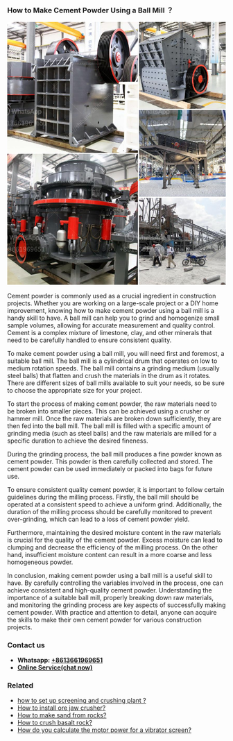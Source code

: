 <h3>How to Make Cement Powder Using a Ball Mill ？</h3><img src='1701745044.jpg' alt=''><p>Cement powder is commonly used as a crucial ingredient in construction projects. Whether you are working on a large-scale project or a DIY home improvement, knowing how to make cement powder using a ball mill is a handy skill to have. A ball mill can help you to grind and homogenize small sample volumes, allowing for accurate measurement and quality control. Cement is a complex mixture of limestone, clay, and other minerals that need to be carefully handled to ensure consistent quality.</p><p>To make cement powder using a ball mill, you will need first and foremost, a suitable ball mill. The ball mill is a cylindrical drum that operates on low to medium rotation speeds. The ball mill contains a grinding medium (usually steel balls) that flatten and crush the materials in the drum as it rotates. There are different sizes of ball mills available to suit your needs, so be sure to choose the appropriate size for your project.</p><p>To start the process of making cement powder, the raw materials need to be broken into smaller pieces. This can be achieved using a crusher or hammer mill. Once the raw materials are broken down sufficiently, they are then fed into the ball mill. The ball mill is filled with a specific amount of grinding media (such as steel balls) and the raw materials are milled for a specific duration to achieve the desired fineness.</p><p>During the grinding process, the ball mill produces a fine powder known as cement powder. This powder is then carefully collected and stored. The cement powder can be used immediately or packed into bags for future use.</p><p>To ensure consistent quality cement powder, it is important to follow certain guidelines during the milling process. Firstly, the ball mill should be operated at a consistent speed to achieve a uniform grind. Additionally, the duration of the milling process should be carefully monitored to prevent over-grinding, which can lead to a loss of cement powder yield.</p><p>Furthermore, maintaining the desired moisture content in the raw materials is crucial for the quality of the cement powder. Excess moisture can lead to clumping and decrease the efficiency of the milling process. On the other hand, insufficient moisture content can result in a more coarse and less homogeneous powder.</p><p>In conclusion, making cement powder using a ball mill is a useful skill to have. By carefully controlling the variables involved in the process, one can achieve consistent and high-quality cement powder. Understanding the importance of a suitable ball mill, properly breaking down raw materials, and monitoring the grinding process are key aspects of successfully making cement powder. With practice and attention to detail, anyone can acquire the skills to make their own cement powder for various construction projects.</p><h3>Contact us</h3><ul><li><strong>Whatsapp:&nbsp;<a href="https://wa.me/8613661969651">+8613661969651</a></strong></li><li><a href="https://swt.shibang-china.com/?git&amp;zhl&amp;How to Make Cement Powder Using a Ball Mill ？"><strong>Online Service(chat now)</strong></a></li></ul><h3>Related</h3><ul><li><a href='how to set up screening and crushing plant .md'>how to set up screening and crushing plant ?</a></li><li><a href='How to install ore jaw crusher.md'>How to install ore jaw crusher?</a></li><li><a href='How to make sand from rocks.md'>How to make sand from rocks?</a></li><li><a href='How to crush basalt rock.md'>How to crush basalt rock?</a></li><li><a href='How do you calculate the motor power for a vibrator screen.md'>How do you calculate the motor power for a vibrator screen?</a></li></ul>
